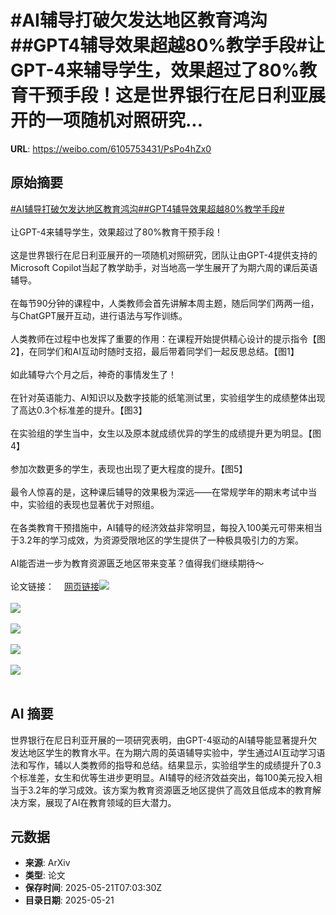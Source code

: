 # #AI辅导打破欠发达地区教育鸿沟##GPT4辅导效果超越80%教学手段#让GPT-4来辅导学生，效果超过了80%教育干预手段！这是世界银行在尼日利亚展开的一项随机对照研究...

**URL**: https://weibo.com/6105753431/PsPo4hZx0

## 原始摘要

<a href="https://m.weibo.cn/search?containerid=231522type%3D1%26t%3D10%26q%3D%23AI%E8%BE%85%E5%AF%BC%E6%89%93%E7%A0%B4%E6%AC%A0%E5%8F%91%E8%BE%BE%E5%9C%B0%E5%8C%BA%E6%95%99%E8%82%B2%E9%B8%BF%E6%B2%9F%23&amp;extparam=%23AI%E8%BE%85%E5%AF%BC%E6%89%93%E7%A0%B4%E6%AC%A0%E5%8F%91%E8%BE%BE%E5%9C%B0%E5%8C%BA%E6%95%99%E8%82%B2%E9%B8%BF%E6%B2%9F%23" data-hide=""><span class="surl-text">#AI辅导打破欠发达地区教育鸿沟#</span></a><a href="https://m.weibo.cn/search?containerid=231522type%3D1%26t%3D10%26q%3D%23GPT4%E8%BE%85%E5%AF%BC%E6%95%88%E6%9E%9C%E8%B6%85%E8%B6%8A80%25%E6%95%99%E5%AD%A6%E6%89%8B%E6%AE%B5%23&amp;extparam=%23GPT4%E8%BE%85%E5%AF%BC%E6%95%88%E6%9E%9C%E8%B6%85%E8%B6%8A80%25%E6%95%99%E5%AD%A6%E6%89%8B%E6%AE%B5%23" data-hide=""><span class="surl-text">#GPT4辅导效果超越80%教学手段#</span></a><br><br>让GPT-4来辅导学生，效果超过了80%教育干预手段！<br><br>这是世界银行在尼日利亚展开的一项随机对照研究，团队让由GPT-4提供支持的Microsoft Copilot当起了教学助手，对当地高一学生展开了为期六周的课后英语辅导。<br><br>在每节90分钟的课程中，人类教师会首先讲解本周主题，随后同学们两两一组，与ChatGPT展开互动，进行语法与写作训练。<br><br>人类教师在过程中也发挥了重要的作用：在课程开始提供精心设计的提示指令【图2】，在同学们和AI互动时随时支招，最后带着同学们一起反思总结。【图1】<br><br>如此辅导六个月之后，神奇的事情发生了！<br><br>在针对英语能力、AI知识以及数字技能的纸笔测试里，实验组学生的成绩整体出现了高达0.3个标准差的提升。【图3】<br><br>在实验组的学生当中，女生以及原本就成绩优异的学生的成绩提升更为明显。【图4】<br><br>参加次数更多的学生，表现也出现了更大程度的提升。【图5】<br><br>最令人惊喜的是，这种课后辅导的效果极为深远——在常规学年的期末考试中当中，实验组的表现也显著优于对照组。<br><br>在各类教育干预措施中，AI辅导的经济效益非常明显，每投入100美元可带来相当于3.2年的学习成效，为资源受限地区的学生提供了一种极具吸引力的方案。<br><br>AI能否进一步为教育资源匮乏地区带来变革？值得我们继续期待～<br><br>论文链接：<a href="https://weibo.cn/sinaurl?u=https%3A%2F%2Fblogs.worldbank.org%2Fen%2Feducation%2FFrom-chalkboards-to-chatbots-in-Nigeria" data-hide=""><span class="url-icon"><img style="width: 1rem;height: 1rem" src="https://h5.sinaimg.cn/upload/2015/09/25/3/timeline_card_small_web_default.png" referrerpolicy="no-referrer"></span><span class="surl-text">网页链接</span></a><img style="" src="https://tvax3.sinaimg.cn/large/006Fd7o3gy1i1myxg1c8hj30hi0eo484.jpg" referrerpolicy="no-referrer"><br><br><img style="" src="https://tvax2.sinaimg.cn/large/006Fd7o3gy1i1myxhtoa9j30zk0n47tb.jpg" referrerpolicy="no-referrer"><br><br><img style="" src="https://tvax1.sinaimg.cn/large/006Fd7o3gy1i1myxiyoy7j30n60gpdit.jpg" referrerpolicy="no-referrer"><br><br><img style="" src="https://tvax4.sinaimg.cn/large/006Fd7o3gy1i1myxlwvldj30jy0wiwsw.jpg" referrerpolicy="no-referrer"><br><br><img style="" src="https://tvax3.sinaimg.cn/large/006Fd7o3gy1i1myxmq07rj30n10ig41j.jpg" referrerpolicy="no-referrer"><br><br>

## AI 摘要

世界银行在尼日利亚开展的一项研究表明，由GPT-4驱动的AI辅导能显著提升欠发达地区学生的教育水平。在为期六周的英语辅导实验中，学生通过AI互动学习语法和写作，辅以人类教师的指导和总结。结果显示，实验组学生的成绩提升了0.3个标准差，女生和优等生进步更明显。AI辅导的经济效益突出，每100美元投入相当于3.2年的学习成效。该方案为教育资源匮乏地区提供了高效且低成本的教育解决方案，展现了AI在教育领域的巨大潜力。

## 元数据

- **来源**: ArXiv
- **类型**: 论文
- **保存时间**: 2025-05-21T07:03:30Z
- **目录日期**: 2025-05-21
